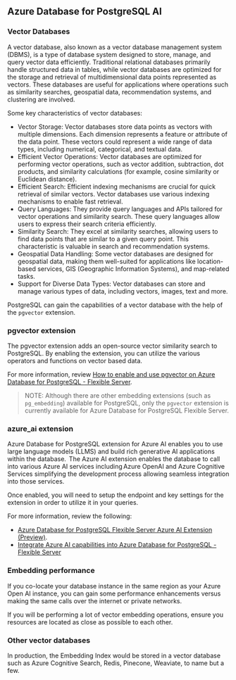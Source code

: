## Azure Database for PostgreSQL AI

### Vector Databases

A vector database, also known as a vector database management system (DBMS), is a type of database system designed to store, manage, and query vector data efficiently. Traditional relational databases primarily handle structured data in tables, while vector databases are optimized for the storage and retrieval of multidimensional data points represented as vectors. These databases are useful for applications where operations such as similarity searches, geospatial data, recommendation systems, and clustering are involved.

Some key characteristics of vector databases:

- Vector Storage: Vector databases store data points as vectors with multiple dimensions. Each dimension represents a feature or attribute of the data point. These vectors could represent a wide range of data types, including numerical, categorical, and textual data.
- Efficient Vector Operations: Vector databases are optimized for performing vector operations, such as vector addition, subtraction, dot products, and similarity calculations (for example, cosine similarity or Euclidean distance).
- Efficient Search: Efficient indexing mechanisms are crucial for quick retrieval of similar vectors. Vector databases use various indexing mechanisms to enable fast retrieval.
- Query Languages: They provide query languages and APIs tailored for vector operations and similarity search. These query languages allow users to express their search criteria efficiently.
- Similarity Search: They excel at similarity searches, allowing users to find data points that are similar to a given query point. This characteristic is valuable in search and recommendation systems.
- Geospatial Data Handling: Some vector databases are designed for geospatial data, making them well-suited for applications like location-based services, GIS (Geographic Information Systems), and map-related tasks.
- Support for Diverse Data Types: Vector databases can store and manage various types of data, including vectors, images, text and more.

PostgreSQL can gain the capabilities of a vector database with the help of the `pgvector` extension.

### pgvector extension

The pgvector extension adds an open-source vector similarity search to PostgreSQL. By enabling the extension, you can utilize the various operators and functions on vector based data.

For more information, review [How to enable and use pgvector on Azure Database for PostgreSQL - Flexible Server](https://learn.microsoft.com/azure/postgresql/flexible-server/how-to-use-pgvector).

> NOTE: Although there are other embedding extensions (such as `pg_embedding`) available for PostgreSQL, only the `pgvector` extension is currently available for Azure Database for PostgreSQL Flexible Server.

### azure_ai extension

Azure Database for PostgreSQL extension for Azure AI enables you to use large language models (LLMS) and build rich generative AI applications within the database.  The Azure AI extension enables the database to call into various Azure AI services including Azure OpenAI and Azure Cognitive Services simplifying the development process allowing seamless integration into those services.

Once enabled, you will need to setup the endpoint and key settings for the extension in order to utilize it in your queries.

For more information, review the following:

- [Azure Database for PostgreSQL Flexible Server Azure AI Extension (Preview)](https://learn.microsoft.com/azure/postgresql/flexible-server/generative-ai-azure-overview).
- [Integrate Azure AI capabilities into Azure Database for PostgreSQL - Flexible Server](https://learn.microsoft.com/azure/postgresql/flexible-server/how-to-integrate-azure-ai)

### Embedding performance

If you co-locate your database instance in the same region as your Azure Open AI instance, you can gain some performance enhancements versus making the same calls over the internet or private networks.

If you will be performing a lot of vector embedding operations, ensure you resources are located as close as possible to each other.

### Other vector databases

In production, the Embedding Index would be stored in a vector database such as Azure Cognitive Search, Redis, Pinecone, Weaviate, to name but a few.
